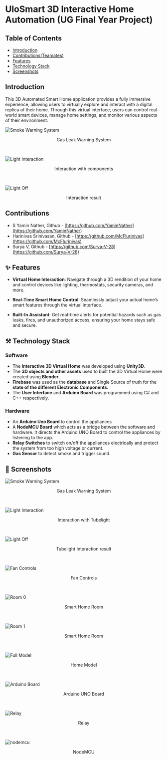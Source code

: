 # UloSmart 3D Interactive Home Automation (UG Final Year Project)
## Table of Contents
- [Introduction](#introduction)
- [Contributions(Teamates)](#contributions)
- [Features](#features)
- [Technology Stack](#technology-stack)
- [Screenshots](#screenshots)

## Introduction
This 3D Automated Smart Home application provides a fully immersive experience, allowing users to virtually explore and interact with a digital replica of their home. Through this virtual interface, users can control real-world smart devices, manage home settings, and monitor various aspects of their environment.
<br />

![Smoke Warning System](readme_images/smoke_warning_system.jpg)
<p align="middle">Gas Leak Warning System</p>
<br />

![Light Interaction](readme_images/light_interaction.jpg)
<p align="middle">Interaction with components</p>
<br />

![Light Off](readme_images/light_off.jpg)
<p align="middle">Interaction result</p>

## Contributions
- S Yamin Nather, Github - [https://github.com/YaminNather](https://github.com/YaminNather)
- Harinivas Srinivasan, Github - [https://github.com/McFlurinivas](https://github.com/McFlurinivas)
- Surya V, Github - [https://github.com/Surya-V-28](https://github.com/Surya-V-28)

## ✨ Features
- **Virtual Home Interaction**: Navigate through a 3D rendition of your home and control devices like lighting, thermostats, security cameras, and more.

- **Real-Time Smart Home Control**: Seamlessly adjust your actual home’s smart features through the virtual interface.

- **Built-In Assistant**: Get real-time alerts for potential hazards such as gas leaks, fires, and unauthorized access, ensuring your home stays safe and secure.

## ⚒️ Technology Stack
### Software
- The **Interactive 3D Virtual Home** was developed using **Unity3D**.
- The **3D objects and other assets** used to built the 3D Virtual Home were created using **Blender**.
- **Firebase** was used as the **database** and Single Source of truth for the **state of the different Electronic Components.**
- The **User Interface** and **Arduino Board** was programmed using C# and C++ respectively.

### Hardware
- An **Arduino Uno Board** to control the appliances
- A **NodeMCU Board** which acts as a bridge between the software and hardware. It directs the Arduino UNO Board to control the appliances by listening to the app.
- **Relay Switches** to switch on/off the appliances electrically and protect the system from too high voltage or current.
- **Gas Sensor** to detect smoke and trigger sound.

## 📸 Screenshots
![Smoke Warning System](readme_images/smoke_warning_system.jpg)
<p align="middle">Gas Leak Warning System</p>
<br />

![Light Interaction](readme_images/light_interaction.jpg)
<p align="middle">Interaction with Tubelight<p>
<br />

![Light Off](readme_images/light_off.jpg)
<p align="middle">Tubelight Interaction result</p>
<br />

![Fan Controls](readme_images/fan_controls.jpg)
<p align="middle">Fan Controls</p>
<br />

![Room 0](readme_images/room_overview_0.jpg)
<p align="middle">Smart Home Room</p>
<br />

![Room 1](readme_images/room_overview_1.jpg)
<p align="middle">Smart Home Room</p>
<br />

![Full Model](readme_images/full_model.jpg)
<p align="middle">Home Model</p>
<br />

![Arduino Board](readme_images/arduino_board.jpg)
<p align="middle">Arduino UNO Board</p>
<br />

![Relay](readme_images/relay.jpg)
<p align="middle">Relay</p>
<br />

![nodemcu](readme_images/nodemcu.jpg)
<p align="middle">NodeMCU</p>
<br />
